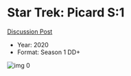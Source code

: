 # Star Trek: Picard S:1

[Discussion Post](https://www.avsforum.com/threads/bass-eq-for-filtered-movies.2995212/post-59174798)

* Year: 2020
* Format: Season 1 DD+

![img 0](https://i.imgur.com/4PrnJuO.jpg)

